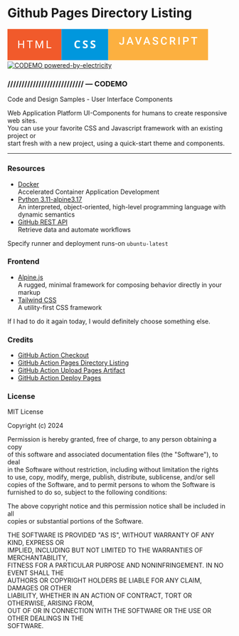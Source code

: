 # Github Pages Directory Listing


[![HTML CSS JS](html-css-javascript.svg)](https://github.com/gigamaster/codemo) [![CODEMO powered-by-electricity](http://ForTheBadge.com/images/badges/powered-by-electricity.svg)](https://github.com/gigamaster/codemo)  
 


### /////////////////////////// — CODEMO

Code and Design Samples - User Interface Components

Web Application Platform UI-Components for humans to create responsive web sites.  
You can use your favorite CSS and Javascript framework with an existing project or   
start fresh with a new project, using a quick-start theme and components.  

---

### Resources

- [Docker](https://www.docker.com/)  
  Accelerated Container Application Development
- [Python 3.11-alpine3.17](https://www.python.org/)  
  An interpreted, object-oriented, high-level programming language with dynamic semantics
- [GitHub REST API](https://docs.github.com/en/rest?apiVersion=2022-11-28)  
  Retrieve data and automate workflows

Specify runner and deployment runs-on `ubuntu-latest`   
 

### Frontend 

- [Alpine.js](https://alpinejs.dev)   
  A rugged, minimal framework for composing behavior directly in your markup
- [Tailwind CSS](https://tailwindcss.com/)   
  A utility-first CSS framework 

If I had to do it again today, I would definitely choose something else.

### Credits

- [GitHub Action Checkout](https://github.com/actions/checkout)
- [GitHub Action Pages Directory Listing](https://github.com/jayanta525/github-pages-directory-listing)
- [GitHub Action Upload Pages Artifact](https://github.com/actions/upload-pages-artifact)
- [GitHub Action Deploy Pages](https://github.com/actions/deploy-pages)

### License

MIT License

Copyright (c) 2024

Permission is hereby granted, free of charge, to any person obtaining a copy   
of this software and associated documentation files (the "Software"), to deal   
in the Software without restriction, including without limitation the rights   
to use, copy, modify, merge, publish, distribute, sublicense, and/or sell   
copies of the Software, and to permit persons to whom the Software is   
furnished to do so, subject to the following conditions:   
   
The above copyright notice and this permission notice shall be included in all   
copies or substantial portions of the Software.   

THE SOFTWARE IS PROVIDED "AS IS", WITHOUT WARRANTY OF ANY KIND, EXPRESS OR   
IMPLIED, INCLUDING BUT NOT LIMITED TO THE WARRANTIES OF MERCHANTABILITY,   
FITNESS FOR A PARTICULAR PURPOSE AND NONINFRINGEMENT. IN NO EVENT SHALL THE   
AUTHORS OR COPYRIGHT HOLDERS BE LIABLE FOR ANY CLAIM, DAMAGES OR OTHER   
LIABILITY, WHETHER IN AN ACTION OF CONTRACT, TORT OR OTHERWISE, ARISING FROM,   
OUT OF OR IN CONNECTION WITH THE SOFTWARE OR THE USE OR OTHER DEALINGS IN THE   
SOFTWARE.   


